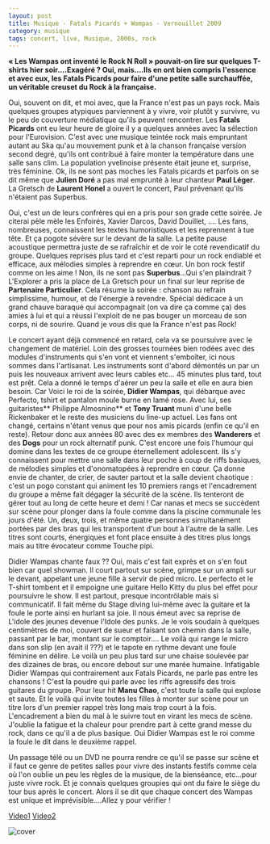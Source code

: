 ```yaml
---
layout: post
title: Musique - Fatals Picards + Wampas - Vernouillet 2009
category: musique
tags: concert, live, Musique, 2000s, rock
---
```


**« Les Wampas ont inventé le Rock N Roll » pouvait-on lire sur quelques T-shirts hier soir….Exagéré ? Oui, mais….Ils en ont bien compris l'essence et avec eux, les Fatals Picards pour faire d'une petite salle surchauffée, un véritable creuset du Rock à la française.**

Oui, souvent on dit, et moi avec, que la France n'est pas un pays rock. Mais quelques groupes atypiques parviennent à y vivre, voir plutôt y survivre, vu le peu de couverture médiatique qu'ils peuvent rencontrer. Les **Fatals Picards** ont eu leur heure de gloire il y a quelques années avec la sélection pour l'Eurovision. C'est avec une musique teintée rock mais empruntant autant au Ska qu'au mouvement punk et à la chanson française version second degré, qu'ils ont contribué à faire monter la température dans une salle sans clim. La population yvelinoise présente était jeune et, surprise, très féminine. Ok, ils ne sont pas moches les Fatals picards et parfois on se dit même que **Julien Doré** a pas mal emprunté à leur chanteur **Paul Léger**. La Gretsch de **Laurent Honel** a ouvert le concert, Paul prévenant qu'ils n'étaient pas Superbus. 

Oui, c'est un de leurs confrères qui en a pris pour son grade cette soirée. Je citerai pèle mèle les Enfoirés, Xavier Darcos, David Douillet, …. Les fans, nombreuses, connaissent les textes humoristiques et les reprennent à tue tête. Et ça pogote sévère sur le devant de la salle. La petite pause acoustique permettra juste de se rafraîchir et de voir le coté revendicatif du groupe. Quelques reprises plus tard et c'est reparti pour un rock endiablé et efficace, aux mélodies simples à reprendre en cœur. Un bon rock festif comme on les aime ! Non, ils ne sont pas **Superbus**…Qui s'en plaindrait ? L'Explorer a pris la place de La Gretsch pour un final sur leur reprise de **Partenaire Particulier**. Cela résume la soirée : chanson au refrain simplissime, humour, et de l'énergie à revendre. Spécial dédicace à un grand chauve baraqué qui accompagnait (on va dire ça comme ça) des amies à lui et qui a réussi l'exploit de ne pas bouger un morceau de son corps, ni de sourire. Quand je vous dis que la France n'est pas Rock!

Le concert ayant déjà commencé en retard, cela va se poursuivre avec le changement de matériel. Loin des grosses tournées bien rodées avec des modules d'instruments qui s'en vont et viennent s'emboîter, ici nous sommes dans l'artisanat. Les instruments sont d'abord démontés un par un puis les nouveaux arrivent avec leurs cables etc… 45 minutes plus tard, tout est prêt. Cela a donné le temps d'aérer un peu la salle et elle en aura bien besoin. Car Voici le roi de la soirée, **Didier Wampas**, qui débarque avec Perfecto, tshirt et pantalon moule burne en lamé rose. Avec lui, ses guitaristes** Philippe Almosnino** et **Tony Truant** muni d'une belle Rickenbaker et le reste des musiciens du line-up actuel. Les fans ont changé, certains n'étant venus que pour nos amis picards (enfin ce qu'il en reste). Retour donc aux années 80 avec des ex membres des **Wanderers** et des **Dogs** pour un rock alternatif punk. C'est encore une fois l'humour qui domine dans les textes de ce groupe éternellement adolescent. Ils s'y connaissent pour mettre une salle dans leur poche à coup de riffs basiques, de mélodies simples et d'onomatopées à reprendre en cœur. Ça donne envie de chanter, de crier, de sauter partout et la salle devient chaotique : c'est un pogo constant qui animent les 10 premiers rangs et l'encadrement du groupe a même fait dégager la sécurité de la scène. Ils tenteront de gérer tout au long de cette heure et demi ! Car nanas et mecs se succèdent sur scène pour plonger dans la foule comme dans la piscine communale les jours d'été. Un, deux, trois, et même quatre personnes simultanément portées par des bras qui les transportent d'un bout à l'autre de la salle. Les titres sont courts, énergiques et font place ensuite à des titres plus longs mais au titre évocateur comme Touche pipi. 

Didier Wampas chante faux ?? Oui, mais c'est fait exprès et on s'en fout bien car quel showman. Il court partout sur scène, grimpe sur un ampli sur le devant, appelant une jeune fille à servir de pied micro. Le perfecto et le T-shirt tombent et il empoigne une guitare Hello Kitty du plus bel effet pour poursuivre le show. Il est partout, presque incontrôlable mais si communicatif. Il fait même du Stage diving lui-même avec la guitare et la foule le porte ainsi en hurlant sa joie. Il nous émeut avec sa reprise de L'idole des jeunes devenue l'Idole des punks. Je le vois soudain à quelques centimètres de moi, couvert de sueur et faisant son chemin dans la salle, passant par le bar, montant sur le comptoir…. Le voilà qui range le micro dans son slip (en avait il ???) et le tapote en rythme devant une foule féminine en délire. Le voilà un peu plus tard sur une chaise soulevée par des dizaines de bras, ou encore debout sur une marée humaine. Infatigable Didier Wampas qui contrairement aux Fatals Picards, ne parle pas entre les chansons ! C'est la poudre qui parle avec les riffs agressifs des trois guitares du groupe. Pour leur hit **Manu Chao**, c'est toute la salle qui explose et saute. Et le voilà qui invite toutes les filles à monter sur scène pour un titre lors d'un premier rappel très long mais trop court à la fois. L'encadrement a bien du mal à le suivre tout en virant les mecs de scène. J'oublie la fatigue et la chaleur pour prendre part à cette grand messe du rock, dans ce qu'il a de plus basique. Oui Didier Wampas est le roi comme la foule le dit dans le deuxième rappel.

Un passage télé ou un DVD ne pourra rendre ce qu'il se passe sur scène et il faut ce genre de petites salles pour vivre des instants festifs comme cela où l'on oublie un peu les règles de la musique, de la bienséance, etc…pour juste vivre rock. Et je connais quelques groupies qui ont du faire le siège du tour bus après le concert. Alors il se dit que chaque concert des Wampas est unique et imprévisible….Allez y pour vérifier !

[Video1](https://www.youtube.com/watch?v=pOIsC-Impzw)
[Video2](https://www.youtube.com/watch?v=db1WCPkfmHY)


![cover](http://cheziceman.files.wordpress.com/2014/11/wampas.jpg)

